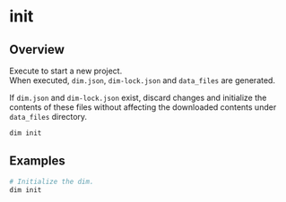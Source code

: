 # init

## Overview

Execute to start a new project.\
When executed, `dim.json`, `dim-lock.json` and `data_files` are generated.

If `dim.json` and `dim-lock.json` exist, discard changes and initialize the contents of these files without affecting
the downloaded contents under `data_files` directory.

```bash
dim init
```

## Examples

```bash
# Initialize the dim.
dim init
```
